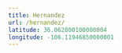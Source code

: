 ```yaml
---
title: Hernandez
url: /hernandez/
latitude: 36.062800100000004
longitude: -106.11946850000001
---
```

